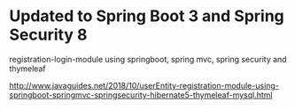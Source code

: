 # Updated to Spring Boot 3 and Spring Security 8
registration-login-module using springboot, spring mvc, spring security and thymeleaf

http://www.javaguides.net/2018/10/userEntity-registration-module-using-springboot-springmvc-springsecurity-hibernate5-thymeleaf-mysql.html

